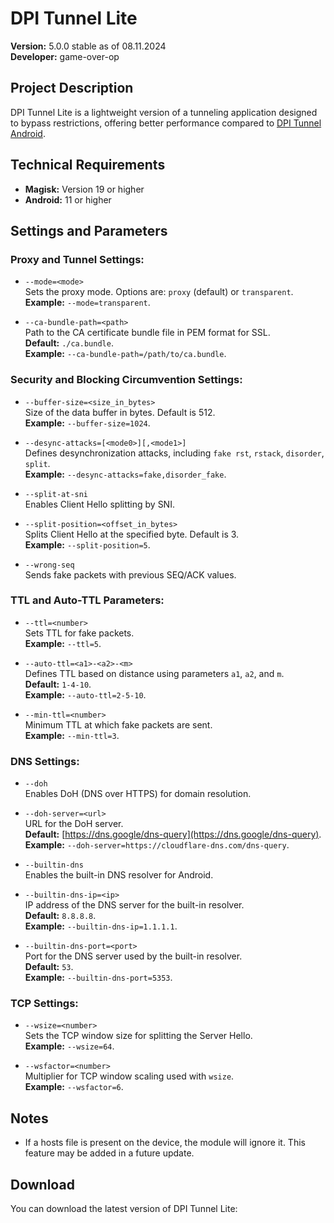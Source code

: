 # DPI Tunnel Lite

**Version:** 5.0.0 stable as of 08.11.2024  
**Developer:** game-over-op

## Project Description

DPI Tunnel Lite is a lightweight version of a tunneling application designed to bypass restrictions, offering better performance compared to [DPI Tunnel Android](https://github.com/nomoresat/DPITunnel-android).

## Technical Requirements

- **Magisk:** Version 19 or higher
- **Android:** 11 or higher

## Settings and Parameters

### Proxy and Tunnel Settings:

- `--mode=<mode>`  
  Sets the proxy mode. Options are: `proxy` (default) or `transparent`.  
  **Example:** `--mode=transparent`.

- `--ca-bundle-path=<path>`  
  Path to the CA certificate bundle file in PEM format for SSL.  
  **Default:** `./ca.bundle`.  
  **Example:** `--ca-bundle-path=/path/to/ca.bundle`.

### Security and Blocking Circumvention Settings:

- `--buffer-size=<size_in_bytes>`  
  Size of the data buffer in bytes. Default is 512.  
  **Example:** `--buffer-size=1024`.

- `--desync-attacks=[<mode0>][,<mode1>]`  
  Defines desynchronization attacks, including `fake rst`, `rstack`, `disorder`, `split`.  
  **Example:** `--desync-attacks=fake,disorder_fake`.

- `--split-at-sni`  
  Enables Client Hello splitting by SNI.

- `--split-position=<offset_in_bytes>`  
  Splits Client Hello at the specified byte. Default is 3.  
  **Example:** `--split-position=5`.

- `--wrong-seq`  
  Sends fake packets with previous SEQ/ACK values.

### TTL and Auto-TTL Parameters:

- `--ttl=<number>`  
  Sets TTL for fake packets.  
  **Example:** `--ttl=5`.

- `--auto-ttl=<a1>-<a2>-<m>`  
  Defines TTL based on distance using parameters `a1`, `a2`, and `m`.  
  **Default:** `1-4-10`.  
  **Example:** `--auto-ttl=2-5-10`.

- `--min-ttl=<number>`  
  Minimum TTL at which fake packets are sent.  
  **Example:** `--min-ttl=3`.

### DNS Settings:

- `--doh`  
  Enables DoH (DNS over HTTPS) for domain resolution.

- `--doh-server=<url>`  
  URL for the DoH server.  
  **Default:** [https://dns.google/dns-query](https://dns.google/dns-query).  
  **Example:** `--doh-server=https://cloudflare-dns.com/dns-query`.

- `--builtin-dns`  
  Enables the built-in DNS resolver for Android.

- `--builtin-dns-ip=<ip>`  
  IP address of the DNS server for the built-in resolver.  
  **Default:** `8.8.8.8`.  
  **Example:** `--builtin-dns-ip=1.1.1.1`.

- `--builtin-dns-port=<port>`  
  Port for the DNS server used by the built-in resolver.  
  **Default:** `53`.  
  **Example:** `--builtin-dns-port=5353`.

### TCP Settings:

- `--wsize=<number>`  
  Sets the TCP window size for splitting the Server Hello.  
  **Example:** `--wsize=64`.

- `--wsfactor=<number>`  
  Multiplier for TCP window scaling used with `wsize`.  
  **Example:** `--wsfactor=6`.

## Notes

- If a hosts file is present on the device, the module will ignore it. This feature may be added in a future update.

## Download

You can download the latest version of DPI Tunnel Lite:

